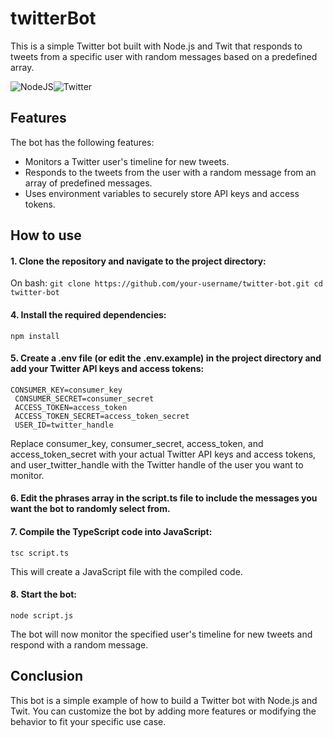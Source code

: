 
# twitterBot
This is a simple Twitter bot built with Node.js and Twit that responds to tweets from a specific user with random messages based on a predefined array.

![NodeJS](https://img.shields.io/badge/node.js-6DA55F?style=for-the-badge&logo=node.js&logoColor=white)![Twitter](https://img.shields.io/badge/Twitter-1DA1F2?style=for-the-badge&logo=twitter&logoColor=white)

## Features
The bot has the following features:
- Monitors a Twitter user's timeline for new tweets.
- Responds to the tweets from the user with a random message from an array of predefined messages.
- Uses environment variables to securely store API keys and access tokens.
## How to use
#### 1. Clone the repository and navigate to the project directory:
On bash:
`git clone https://github.com/your-username/twitter-bot.git
cd twitter-bot`

#### 4. Install the required dependencies:
`npm install`

#### 5. Create a .env file (or edit the .env.example) in the project directory and add your Twitter API keys and access tokens:
`CONSUMER_KEY=consumer_key`<br/>`
CONSUMER_SECRET=consumer_secret`<br/>`
ACCESS_TOKEN=access_token`<br/>`
ACCESS_TOKEN_SECRET=access_token_secret`<br/>`
USER_ID=twitter_handle`

Replace consumer_key, consumer_secret, access_token, and access_token_secret with your actual Twitter API keys and access tokens, and user_twitter_handle with the Twitter handle of the user you want to monitor.

#### 6. Edit the phrases array in the script.ts file to include the messages you want the bot to randomly select from.


#### 7.  Compile the TypeScript code into JavaScript:

`tsc script.ts` 

This will create a JavaScript file with the compiled code.

#### 8.  Start the bot:
`node script.js` 

The bot will now monitor the specified user's timeline for new tweets and respond with a random message.

  

## Conclusion

  

This bot is a simple example of how to build a Twitter bot with Node.js and Twit. You can customize the bot by adding more features or modifying the behavior to fit your specific use case.